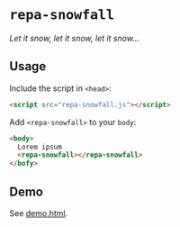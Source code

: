 # `repa-snowfall`

*Let it snow, let it snow, let it snow...*

## Usage

Include the script in `<head>`:

```html
<script src="repa-snowfall.js"></script>
```

Add `<repa-snowfall>` to your `body`:

```html
<body>
  Lorem ipsum
  <repa-snowfall></repa-snowfall>
</bofy>
```

## Demo

See [demo.html](demo.html).

